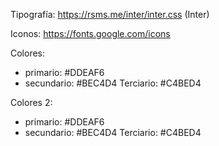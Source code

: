 Tipografía: https://rsms.me/inter/inter.css (Inter)

Iconos: https://fonts.google.com/icons

Colores:
 * primario: #DDEAF6
 * secundario: #BEC4D4
Terciario: #C4BED4

Colores 2: 
* primario: #DDEAF6
 * secundario: #BEC4D4
Terciario: #C4BED4